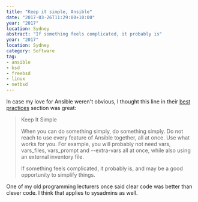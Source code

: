 ```yaml
---
title: "Keep it simple, Ansible"
date: "2017-03-26T11:29:00+10:00"
year: "2017"
location: Sydney
abstract: "If something feels complicated, it probably is"
year: "2017"
location: Sydney
category: Software
tag:
- ansible
- bsd
- freebsd
- linux
- netbsd
---
```

In case my love for Ansible weren't obvious, I thought this line in their [best practices] section was great:

> Keep It Simple  
> 
> When you can do something simply, do something simply. Do not reach to use every feature of Ansible together, all at once. Use what works for you. For example, you will probably not need vars, vars_files, vars_prompt and --extra-vars all at once, while also using an external inventory file.
> 
> If something feels complicated, it probably is, and may be a good opportunity to simplify things.

One of my old programming lecturers once said clear code was better than clever code. I think that applies to sysadmins as well.

[best practices]: https://docs.ansible.com/ansible/playbooks_best_practices.html

